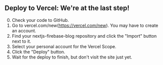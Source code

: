 ## Deploy to Vercel: We're at the last step!

0. Check your code to GitHub.
1. Go to vercel.com/new(https://vercel.com/new). You may have to create an account.
2. Find your nextjs-firebase-blog repository and click the "Import" button next to it.
3. Select your personal account for the Vercel Scope.
4. Click the "Deploy" button.
5. Wait for the deploy to finish, but don't visit the site just yet.
